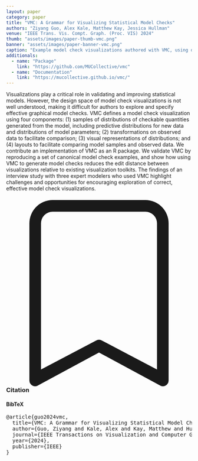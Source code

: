 ```yaml
---
layout: paper
category: paper
title: "VMC: A Grammar for Visualizing Statistical Model Checks"
authors: "Ziyang Guo, Alex Kale, Matthew Kay, Jessica Hullman"
venue: "IEEE Trans. Vis. Compt. Graph. (Proc. VIS) 2024"
thumb: "assets/images/paper-thumb-vmc.png"
banner: "assets/images/paper-banner-vmc.png"
caption: "Example model check visualizations authored with VMC, using data from <a href='https://academic.oup.com/jrsssc/article/67/1/231/7058389'>[46]</a>. From left to right: checks on the density curves of the distributions of model predictions and observed data from (A) response variable to (B) distributional parameter; follow-up checks conditional on the quantitative predictor, where VMC is used to specify (C) Hypothetical Outcome Plots and (D) a line + ribbon plot; (E) a facet check stratifying the random effects and (F) a multilevel check; more checks for the random effects specified by VMC, including (G) raincloud plots and (H) multiple-interval plots; and residual checks specified by VMC, including (I) residual plots revealing the heteroskedasticity of the model and (J) Q-Q plots, validating the normality of residuals."
additionals:
  - name: "Package"
    link: "https://github.com/MUCollective/vmc"
  - name: "Documentation"
    link: "https://mucollective.github.io/vmc/"
---
```


<!-- abstract -->

Visualizations play a critical role in validating and improving statistical models. However, the design space of model check visualizations is not well understood, making it difficult for authors to explore and specify effective graphical model checks. VMC defines a model check visualization using four components: (1) samples of distributions of checkable quantities generated from the model, including predictive distributions for new data and distributions of model parameters; (2) transformations on observed data to facilitate comparison; (3) visual representations of distributions; and (4) layouts to facilitate comparing model samples and observed data. We contribute an implementation of VMC as an R package. We validate VMC by reproducing a set of canonical model check examples, and show how using VMC to generate model checks reduces the edit distance between visualizations relative to existing visualization toolkits. The findings of an interview study with three expert modelers who used VMC highlight challenges and opportunities for encouraging exploration of correct, effective model check visualizations.

<h3><svg xmlns="http://www.w3.org/2000/svg" fill="currentColor" class="bi bi-bookmark" viewBox="0 0 16 16">
  <path d="M2 2a2 2 0 0 1 2-2h8a2 2 0 0 1 2 2v13.5a.5.5 0 0 1-.777.416L8 13.101l-5.223 2.815A.5.5 0 0 1 2 15.5V2zm2-1a1 1 0 0 0-1 1v12.566l4.723-2.482a.5.5 0 0 1 .554 0L13 14.566V2a1 1 0 0 0-1-1H4z"/>
</svg> Citation</h3>
<div class="bibtex">
<!-- bibtex -->
<h4>BibTeX</h4>
<pre>
@article{guo2024vmc,
  title={VMC: A Grammar for Visualizing Statistical Model Checks},
  author={Guo, Ziyang and Kale, Alex and Kay, Matthew and Hullman, Jessica},
  journal={IEEE Transactions on Visualization and Computer Graphics},
  year={2024},
  publisher={IEEE}
}
</pre>
</div>
